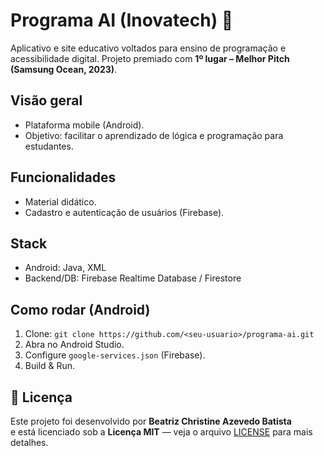 # Programa AI (Inovatech) 🚀
Aplicativo e site educativo voltados para ensino de programação e acessibilidade digital. Projeto premiado com **1º lugar – Melhor Pitch (Samsung Ocean, 2023)**.

## Visão geral
- Plataforma mobile (Android).
- Objetivo: facilitar o aprendizado de lógica e programação para estudantes.

## Funcionalidades
- Material didático.
- Cadastro e autenticação de usuários (Firebase).

## Stack
- Android: Java, XML  
- Backend/DB: Firebase Realtime Database / Firestore  

## Como rodar (Android)
1. Clone: `git clone https://github.com/<seu-usuario>/programa-ai.git`  
2. Abra no Android Studio.  
3. Configure `google-services.json` (Firebase).  
4. Build & Run.

## 📄 Licença
Este projeto foi desenvolvido por **Beatriz Christine Azevedo Batista**  
e está licenciado sob a **Licença MIT** — veja o arquivo [LICENSE](LICENSE) para mais detalhes.
